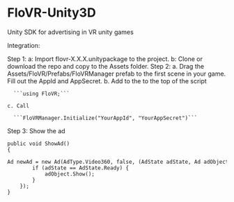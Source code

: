 # FloVR-Unity3D
Unity SDK for advertising in VR unity games

Integration:

Step 1:
           a: Import flovr-X.X.X.unitypackage to the project.
	   b: Clone or download the repo and copy to the Assets folder.
Step 2:
          a. Drag the Assets/FloVR/Prefabs/FloVRManager prefab to the first scene in your game. Fill out the AppId and AppSecret.
	  b. Add to the to the top of the script 
	 
	  ```using FloVR;```
	 
	c. Call 
	 
	  ```FloVRManager.Initialize("YourAppId", "YourAppSecret")```

Step 3: Show the ad

```
public void ShowAd()
{
	Ad newAd = new Ad(AdType.Video360, false, (AdState adState, Ad adObject) => {
		if (adState == AdState.Ready) {
			adObject.Show();
 		}
 	});
}
```
